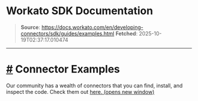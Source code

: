 # Workato SDK Documentation

> **Source**: https://docs.workato.com/en/developing-connectors/sdk/guides/examples.html
> **Fetched**: 2025-10-19T02:37:17.010474

---

# [#](<#connector-examples>) Connector Examples

Our community has a wealth of connectors that you can find, install, and inspect the code. Check them out [here. (opens new window)](<https://app.workato.com/browse/connectors>)
